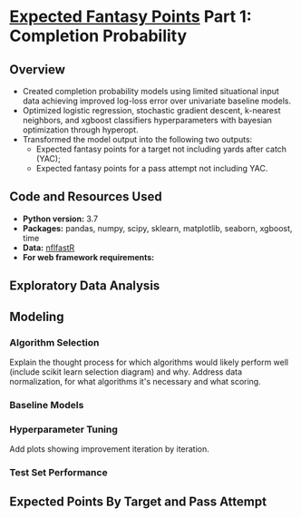 # [Expected Fantasy Points](https://github.com/willmscaleb/Personal-Data-Projects/tree/main/NFL%20Expected%20Fantasy%20Points) Part 1: Completion Probability

## Overview
* Created completion probability models using limited situational input data achieving improved log-loss error over univariate baseline models.
* Optimized logistic regression, stochastic gradient descent, k-nearest neighbors, and xgboost classifiers hyperparameters with bayesian optimization through hyperopt.
* Transformed the model output into the following two outputs:
    * Expected fantasy points for a target not including yards after catch (YAC);
    * Expected fantasy points for a pass attempt not including YAC.
    
## Code and Resources Used
* **Python version:** 3.7
* **Packages:** pandas, numpy, scipy, sklearn, matplotlib, seaborn, xgboost, time
* **Data:** [nflfastR](https://github.com/guga31bb/nflfastR-data)
* **For web framework requirements:**

## Exploratory Data Analysis

## Modeling

### Algorithm Selection

Explain the thought process for which algorithms would likely perform well (include scikit learn selection diagram) and why. Address data normalization, for what algorithms it's necessary and what scoring.

### Baseline Models

### Hyperparameter Tuning

Add plots showing improvement iteration by iteration.

### Test Set Performance

## Expected Points By Target and Pass Attempt
